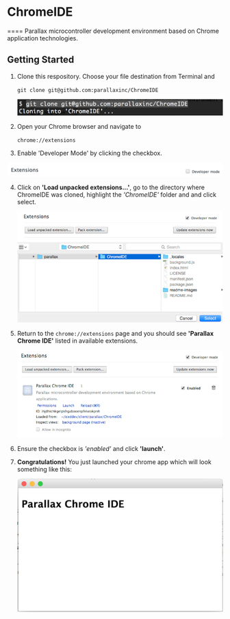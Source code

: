 # ChromeIDE
====
Parallax microcontroller development environment based on Chrome application technologies.

## Getting Started

1. Clone this respository.  Choose your file destination from Terminal and

	``` git clone git@github.com:parallaxinc/ChromeIDE ```

	![clone repo](readme-images/clone-chromeIDE.png)


2. Open your Chrome browser and navigate to

	``` chrome://extensions ```

3. Enable 'Developer Mode' by clicking the checkbox.

  ![enable developer mode](readme-images/enable-developer-mode.png)

4. Click on __'Load unpacked extensions...'__, go to the directory where ChromeIDE was cloned, highlight the *'ChromeIDE'* folder and and click select.

	![load extension](readme-images/load-unpacked-extensions.png)
	![select folder](readme-images/select-extension-folder.png)

4. Return to the ``` chrome://extensions ``` page and you should see __'Parallax Chrome IDE'__ listed in available extensions.

	![chromeIDE listed](readme-images/chromeIDE-listed.png)
5. Ensure the checkbox is *'enabled'* and click __'launch'__.
6. __Congratulations!__ You just launched your chrome app which will look something like this:

	![app launched](readme-images/chromeIDE-launched.png)
